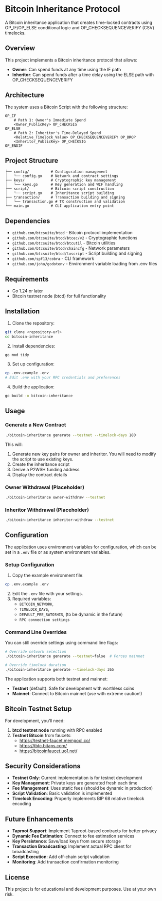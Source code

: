 # Bitcoin Inheritance Protocol

A Bitcoin inheritance application that creates time-locked contracts using OP_IF/OP_ELSE conditional logic and OP_CHECKSEQUENCEVERIFY (CSV) timelocks.

## Overview

This project implements a Bitcoin inheritance protocol that allows:
- **Owner**: Can spend funds at any time using the IF path
- **Inheritor**: Can spend funds after a time delay using the ELSE path with OP_CHECKSEQUENCEVERIFY

## Architecture

The system uses a Bitcoin Script with the following structure:

```
OP_IF
    # Path 1: Owner's Immediate Spend
    <Owner_PublicKey> OP_CHECKSIG
OP_ELSE
    # Path 2: Inheritor's Time-Delayed Spend
    <Relative_Timelock_Value> OP_CHECKSEQUENCEVERIFY OP_DROP
    <Inheritor_PublicKey> OP_CHECKSIG
OP_ENDIF
```

## Project Structure

```
├── config/          # Configuration management
│   └── config.go    # Network and contract settings
├── keys/            # Cryptographic key management
│   └── keys.go      # Key generation and WIF handling
├── script/          # Bitcoin script construction
│   └── script.go    # Inheritance script building
├── transaction/     # Transaction building and signing
│   └── transaction.go # TX construction and validation
└── main.go          # CLI application entry point
```

## Dependencies

- `github.com/btcsuite/btcd` - Bitcoin protocol implementation
- `github.com/btcsuite/btcd/btcec/v2` - Cryptographic functions
- `github.com/btcsuite/btcd/btcutil` - Bitcoin utilities
- `github.com/btcsuite/btcd/chaincfg` - Network parameters
- `github.com/btcsuite/btcd/txscript` - Script building and signing
- `github.com/spf13/cobra` - CLI framework
- `github.com/joho/godotenv` - Environment variable loading from .env files

## Requirements

- Go 1.24 or later
- Bitcoin testnet node (btcd) for full functionality

## Installation

1. Clone the repository:
```bash
git clone <repository-url>
cd bitcoin-inheritance
```

2. Install dependencies:
```bash
go mod tidy
```

3. Set up configuration:
```bash
cp .env.example .env
# Edit .env with your RPC credentials and preferences
```

4. Build the application:
```bash
go build -o bitcoin-inheritance
```

## Usage

### Generate a New Contract

```bash
./bitcoin-inheritance generate --testnet --timelock-days 180
```

This will:
1. Generate new key pairs for owner and inheritor. You will need to modify the script to use existing keys.
2. Create the inheritance script
3. Derive a P2WSH funding address
4. Display the contract details

### Owner Withdrawal (Placeholder)

```bash
./bitcoin-inheritance owner-withdraw --testnet
```

### Inheritor Withdrawal (Placeholder)

```bash
./bitcoin-inheritance inheritor-withdraw --testnet
```

## Configuration

The application uses environment variables for configuration, which can be set in a `.env` file or as system environment variables.

### Setup Configuration

1. Copy the example environment file:
```bash
cp .env.example .env
```

2. Edit the `.env` file with your settings.
3. Required variables:
   - `BITCOIN_NETWORK`,
   - `TIMELOCK_DAYS`,
   - `DEFAULT_FEE_SATOSHIS`, (to be dynamic in the future)
   - `RPC connection settings`

### Command Line Overrides

You can still override settings using command line flags:

```bash
# Override network selection
./bitcoin-inheritance generate --testnet=false  # Forces mainnet

# Override timelock duration
./bitcoin-inheritance generate --timelock-days 365
```

The application supports both testnet and mainnet:

- **Testnet** (default): Safe for development with worthless coins
- **Mainnet**: Connect to Bitcoin mainnet (use with extreme caution!)

## Bitcoin Testnet Setup

For development, you'll need:

1. **btcd testnet node** running with RPC enabled
2. **Testnet Bitcoin** from faucets:
   - https://testnet-faucet.mempool.co/
   - https://tbtc.bitaps.com/
   - https://bitcoinfaucet.uo1.net/

## Security Considerations

- **Testnet Only**: Current implementation is for testnet development
- **Key Management**: Private keys are generated fresh each time
- **Fee Management**: Uses static fees (should be dynamic in production)
- **Script Validation**: Basic validation is implemented
- **Timelock Encoding**: Properly implements BIP 68 relative timelock encoding

## Future Enhancements

- **Taproot Support**: Implement Taproot-based contracts for better privacy
- **Dynamic Fee Estimation**: Connect to fee estimation services
- **Key Persistence**: Save/load keys from secure storage
- **Transaction Broadcasting**: Implement actual RPC client for broadcasting
- **Script Execution**: Add off-chain script validation
- **Monitoring**: Add transaction confirmation monitoring

## License

This project is for educational and development purposes. Use at your own risk.
